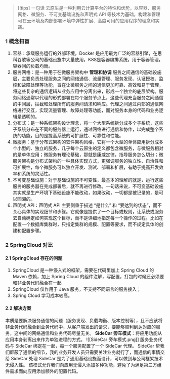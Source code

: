 >[!tips] 一句话
> 云原生是一种利用云计算平台的特性和优势，以容器、服务网格、微服务、不可变基础设施和声明式 API 等技术为基础，构建和管理可在云环境及内部部署环境中弹性扩展、高度可用的应用程序的理念和实践。
### 1 概念扫盲
1. 容器：承载服务运行的外部环境，Docker 是应用最为广泛的容器引擎，在思科谷歌等公司的基础设施中大量使用，K8S是容器编排系统，用于容器管理，容器间的负载均衡。
2. 服务网格：是一种用于在微服务架构中 **管理和协调** 服务之间通信的基础设施层，主要负责处理服务之间的网络通信、流量管理、服务发现、认证授权、监控和故障处理等功能，旨在让微服务之间的通信更加可靠、高效和易于管理，将这些复杂的通信逻辑从业务应用中分离出来，形成一个独立的底层架构。服务网格通常以代理的形式部署在每个服务节点上，这些代理充当服务之间通信的中间层，拦截和处理所有的服务间请求和响应。代理之间通过内部的通信网络进行交互，实现流量管理、故障处理等功能，而对服务本身的代码和业务逻辑是透明的。
3. 分布式：是一种系统架构设计理念，将一个大型系统拆分成多个子系统，这些子系统分布在不同的服务器上运行，通过网络进行通信和协作，以完成整个系统的功能，目的是提高系统的可扩展性、可靠性和性能。
4. 微服务：基于分布式架构的软件架构风格，它将一个大型的单体应用拆分成多个小型的、独立的服务，几乎每个云原生的定义都包含微服务，与微服务相对的是单体应用；微服务有理论基础，那就是康威定律，指导服务怎么切分；微服务架构是分布式架构的一种具体实现方式，更强调服务的独立性、自治性和可扩展性，每个微服务可以独立开发、测试、部署和扩展，有助于提高开发效率和系统的灵活性。
5. 不可变基础设施：对于基础设施的不可变性，最基本的理解的就是，运行这些服务的服务器在完成部署后，就不再进行修改。一句话来说，不可变基础设施其实就是生产环境下基础设施不能改动，如果改动，一切都是被记录的，是可以回溯的。
6. 声明式 API：声明式 API 主要侧重于描述 “是什么” 和 “要达到的状态”，而不关心具体的实现细节和步骤。它就像是提供了一个目标或规则，让系统或服务去自动确定如何实现这个目标，而不是详细地指定每一个操作的过程。比如在配置一个数据库集群时，只指定集群的规模、配置等要求，而不规定具体的创建和配置步骤。
### 2 SpringCloud 对比
#### 2.1 SpringCloud 存在的问题
1. SpringCloud 是一种侵入式的框架，需要在代码里加上 Spring Cloud 的 Maven 依赖，加上 Spring Cloud 的组件注解，写配置，打包的时候还必须要和非业务代码融合在一起
2. SpringCloud 仅作用于 Java 服务，不支持不同语言的服务接入；
3. Spring Cloud 学习成本较高。
#### 2.2 解决方案
本质是要解决服务通信的问题（服务发现、负载均衡、版本控制等），且不应该将非业务代码融合到业务代码中，从客户端发出的请求，要能够顺利到达对应的服务，这中间的网络通信和业务代码尽量无关。
**SideCar 旁车模式**：将应用功能从应用本身剥离出来作为单独进程的方式。
![[SideCar 旁车模式.png]]
服务业务代码与 SideCar 绑定在一起，每一个服务配置了一个 SideCar 代理。
SideCar 帮我们屏蔽了通信的细节，我的业务开发人员只需要关注业务就行了，而通信的事情交给 SideCar 处理 SideCar 是为了通用基础设施而设计，可以做到与公司框架技术无侵入性。
该模式允许我们向应用无侵入添加多种功能，避免了为满足第三方组件需求而向应用添加额外的配置代码。